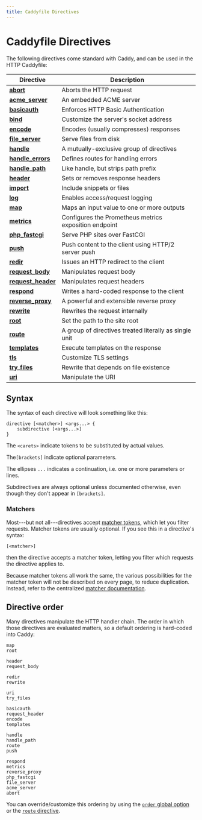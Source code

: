 ```yaml
---
title: Caddyfile Directives
---
```


# Caddyfile Directives

The following directives come standard with Caddy, and can be used in the HTTP Caddyfile:

Directive | Description
----------|------------
**[abort](/docs/caddyfile/directives/abort)** | Aborts the HTTP request
**[acme_server](/docs/caddyfile/directives/acme_server)** | An embedded ACME server
**[basicauth](/docs/caddyfile/directives/basicauth)** | Enforces HTTP Basic Authentication
**[bind](/docs/caddyfile/directives/bind)** | Customize the server's socket address
**[encode](/docs/caddyfile/directives/encode)** | Encodes (usually compresses) responses
**[file_server](/docs/caddyfile/directives/file_server)** | Serve files from disk
**[handle](/docs/caddyfile/directives/handle)** | A mutually-exclusive group of directives
**[handle_errors](/docs/caddyfile/directives/handle_errors)** | Defines routes for handling errors
**[handle_path](/docs/caddyfile/directives/handle_path)** | Like handle, but strips path prefix
**[header](/docs/caddyfile/directives/header)** | Sets or removes response headers
**[import](/docs/caddyfile/directives/import)** | Include snippets or files
**[log](/docs/caddyfile/directives/log)** | Enables access/request logging
**[map](/docs/caddyfile/directives/map)** | Maps an input value to one or more outputs
**[metrics](/docs/caddyfile/directives/metrics)** | Configures the Prometheus metrics exposition endpoint
**[php_fastcgi](/docs/caddyfile/directives/php_fastcgi)** | Serve PHP sites over FastCGI
**[push](/docs/caddyfile/directives/push)** | Push content to the client using HTTP/2 server push
**[redir](/docs/caddyfile/directives/redir)** | Issues an HTTP redirect to the client
**[request_body](/docs/caddyfile/directives/request_body)** | Manipulates request body
**[request_header](/docs/caddyfile/directives/request_header)** | Manipulates request headers
**[respond](/docs/caddyfile/directives/respond)** | Writes a hard-coded response to the client
**[reverse_proxy](/docs/caddyfile/directives/reverse_proxy)** | A powerful and extensible reverse proxy
**[rewrite](/docs/caddyfile/directives/rewrite)** | Rewrites the request internally
**[root](/docs/caddyfile/directives/root)** | Set the path to the site root
**[route](/docs/caddyfile/directives/route)** | A group of directives treated literally as single unit
**[templates](/docs/caddyfile/directives/templates)** | Execute templates on the response
**[tls](/docs/caddyfile/directives/tls)** | Customize TLS settings
**[try_files](/docs/caddyfile/directives/try_files)** | Rewrite that depends on file existence
**[uri](/docs/caddyfile/directives/uri)** | Manipulate the URI


## Syntax

The syntax of each directive will look something like this:

```caddy-d
directive [<matcher>] <args...> {
	subdirective [<args...>]
}
```

The `<carets>` indicate tokens to be substituted by actual values.

The`[brackets]` indicate optional parameters.

The ellipses `...` indicates a continuation, i.e. one or more parameters or lines.

Subdirectives are always optional unless documented otherwise, even though they don't appear in `[brackets]`.


### Matchers

Most---but not all---directives accept [matcher tokens](/docs/caddyfile/matchers#syntax), which let you filter requests. Matcher tokens are usually optional. If you see this in a directive's syntax:

```caddy-d
[<matcher>]
```

then the directive accepts a matcher token, letting you filter which requests the directive applies to.

Because matcher tokens all work the same, the various possibilities for the matcher token will not be described on every page, to reduce duplication. Instead, refer to the centralized [matcher documentation](/docs/caddyfile/matchers).


## Directive order

Many directives manipulate the HTTP handler chain. The order in which those directives are evaluated matters, so a default ordering is hard-coded into Caddy:

```caddy-d
map
root

header
request_body

redir
rewrite

uri
try_files

basicauth
request_header
encode
templates

handle
handle_path
route
push

respond
metrics
reverse_proxy
php_fastcgi
file_server
acme_server
abort
```

You can override/customize this ordering by using the [`order` global option](/docs/caddyfile/options) or the [`route` directive](/docs/caddyfile/directives/route).
